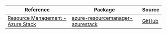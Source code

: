 | Reference | Package | Source |
|---|---|---|
|[Resource Management - Azure Stack](resourcemanager-azurestack-readme.md)|[azure-resourcemanager-azurestack](https://repo1.maven.org/maven2/com/azure/resourcemanager/azure-resourcemanager-azurestack)|[GitHub](https://github.com/Azure/azure-sdk-for-java/blob/main/sdk/azurestack/azure-resourcemanager-azurestack)|
